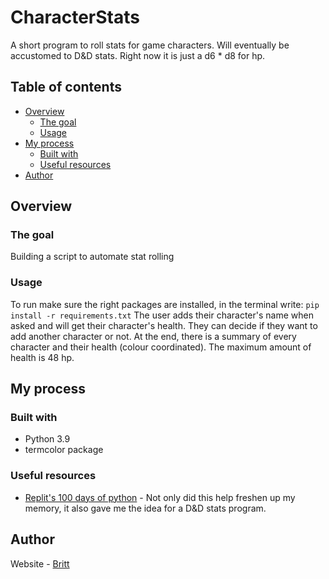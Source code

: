 # CharacterStats
A short program to roll stats for game characters. Will eventually be accustomed to D&D stats. Right now it is just a d6 * d8 for hp.

## Table of contents
- [Overview](#overview)
  - [The goal](#the-goal)
  - [Usage](#usage)
- [My process](#my-process)
  - [Built with](#built-with)
  - [Useful resources](#useful-resources)
- [Author](#author)

## Overview

### The goal

Building a script to automate stat rolling

### Usage
To run make sure the right packages are installed, in the terminal write: ```pip install -r requirements.txt```
The user adds their character's name when asked and will get their character's health. They can decide if they want to add another character or not. 
At the end, there is a summary of every character and their health (colour coordinated). The maximum amount of health is 48 hp.

## My process

### Built with

- Python 3.9
- termcolor package

### Useful resources

- [Replit's 100 days of python](https://replit.com/learn/100-days-of-python/) - Not only did this help freshen up my memory, it also gave me the idea for a D&D stats program.

## Author
Website - [Britt](https://britthubs.repl.co)
